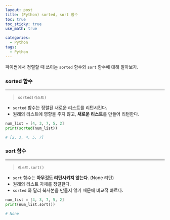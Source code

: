 ```yaml
---
layout: post 
title: (Python) sorted, sort 함수 
toc: true
toc_sticky: true
use_math: true

categories:
  - Python
tags:
  - Python
---
```


  

파이썬에서 정렬할 때 쓰이는 `sorted` 함수와 `sort` 함수에 대해 알아보자. 



### sorted 함수 

---



> ` sorted(리스트) ` 



* `sorted` 함수는 정렬된 새로운 리스트를 리턴시킨다. 
* 원래의 리스트에 영향을 주지 않고, **새로운 리스트**를 만들어 리턴한다. 



```python 
num_list = [4, 3, 7, 5, 2] 
print(sorted(num_list)) 

# [2, 3, 4, 5, 7] 
```



### sort 함수 

---



> `리스트.sort()`

* `sort` 함수는 **아무것도 리턴시키지 않는다**. (None 리턴) 
* 원래의 리스트 자체를 정렬한다. 
* `sorted` 와 달리 복사본을 만들지 않기 때문에 비교적 빠르다.



```python 
num_list = [4, 3, 7, 5, 2] 
print(num_list.sort())

# None
```
